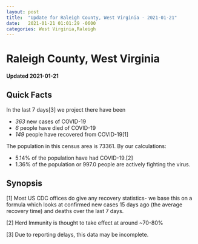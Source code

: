 ```yaml
---
layout: post
title:  "Update for Raleigh County, West Virginia - 2021-01-21"
date:   2021-01-21 01:01:29 -0600
categories: West Virginia,Raleigh
---
```


# Raleigh County, West Virginia
#### Updated 2021-01-21

## Quick Facts

In the last 7 days[3] we project there have been
- *363* new cases of COVID-19
- *6* people have died of COVID-19
- *149* people have recovered from COVID-19[1]

The population in this census area is 73361. By our calculations:
- 5.14% of the population have had COVID-19.[2]
- 1.36% of the population or 997.0 people are actively fighting the virus.

## Synopsis




[1] Most US CDC offices do give any recovery statistics- we base this on a formula which looks at confirmed new cases
15 days ago (the average recovery time) and deaths over the last 7 days.

[2] Herd Immunity is thought to take effect at around ~70-80%

[3] Due to reporting delays, this data may be incomplete.
 
    